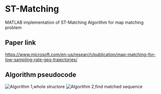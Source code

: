 # ST-Matching
MATLAB implementation of ST-Matching Algorithm for map matching problem
## Paper link
https://www.microsoft.com/en-us/research/publication/map-matching-for-low-sampling-rate-gps-trajectories/
## Algorithm pseudocode
![Algorithm 1,whole structore](
        ST-Matching/st-matching.PNG
      )
![Algorithm 2,find matched sequence](
        ST-Matching/findMatchedSequence.PNG
      )